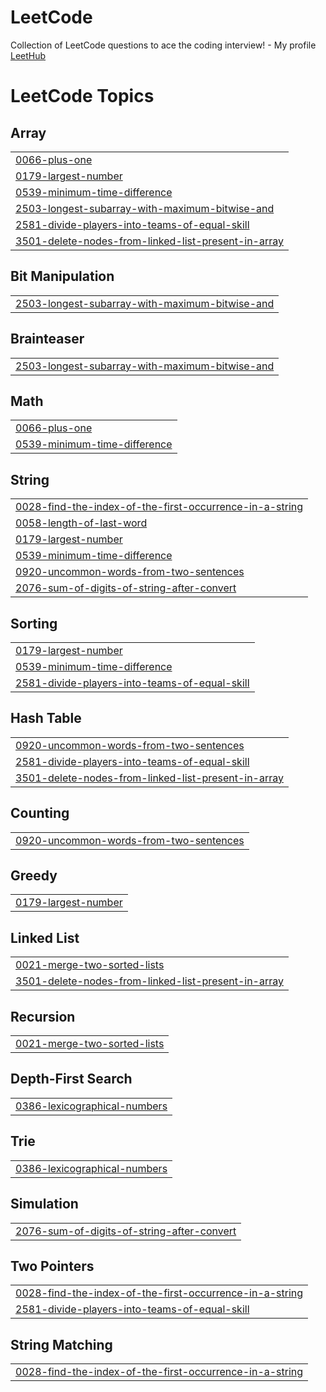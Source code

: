 # LeetCode
Collection of LeetCode questions to ace the coding interview! - My profile [LeetHub](https://leetcode.com/yugurlu/)

<!---LeetCode Topics Start-->
# LeetCode Topics
## Array
|  |
| ------- |
| [0066-plus-one](https://github.com/yugurlu/LeetCode/tree/master/0066-plus-one) |
| [0179-largest-number](https://github.com/yugurlu/LeetCode/tree/master/0179-largest-number) |
| [0539-minimum-time-difference](https://github.com/yugurlu/LeetCode/tree/master/0539-minimum-time-difference) |
| [2503-longest-subarray-with-maximum-bitwise-and](https://github.com/yugurlu/LeetCode/tree/master/2503-longest-subarray-with-maximum-bitwise-and) |
| [2581-divide-players-into-teams-of-equal-skill](https://github.com/yugurlu/LeetCode/tree/master/2581-divide-players-into-teams-of-equal-skill) |
| [3501-delete-nodes-from-linked-list-present-in-array](https://github.com/yugurlu/LeetCode/tree/master/3501-delete-nodes-from-linked-list-present-in-array) |
## Bit Manipulation
|  |
| ------- |
| [2503-longest-subarray-with-maximum-bitwise-and](https://github.com/yugurlu/LeetCode/tree/master/2503-longest-subarray-with-maximum-bitwise-and) |
## Brainteaser
|  |
| ------- |
| [2503-longest-subarray-with-maximum-bitwise-and](https://github.com/yugurlu/LeetCode/tree/master/2503-longest-subarray-with-maximum-bitwise-and) |
## Math
|  |
| ------- |
| [0066-plus-one](https://github.com/yugurlu/LeetCode/tree/master/0066-plus-one) |
| [0539-minimum-time-difference](https://github.com/yugurlu/LeetCode/tree/master/0539-minimum-time-difference) |
## String
|  |
| ------- |
| [0028-find-the-index-of-the-first-occurrence-in-a-string](https://github.com/yugurlu/LeetCode/tree/master/0028-find-the-index-of-the-first-occurrence-in-a-string) |
| [0058-length-of-last-word](https://github.com/yugurlu/LeetCode/tree/master/0058-length-of-last-word) |
| [0179-largest-number](https://github.com/yugurlu/LeetCode/tree/master/0179-largest-number) |
| [0539-minimum-time-difference](https://github.com/yugurlu/LeetCode/tree/master/0539-minimum-time-difference) |
| [0920-uncommon-words-from-two-sentences](https://github.com/yugurlu/LeetCode/tree/master/0920-uncommon-words-from-two-sentences) |
| [2076-sum-of-digits-of-string-after-convert](https://github.com/yugurlu/LeetCode/tree/master/2076-sum-of-digits-of-string-after-convert) |
## Sorting
|  |
| ------- |
| [0179-largest-number](https://github.com/yugurlu/LeetCode/tree/master/0179-largest-number) |
| [0539-minimum-time-difference](https://github.com/yugurlu/LeetCode/tree/master/0539-minimum-time-difference) |
| [2581-divide-players-into-teams-of-equal-skill](https://github.com/yugurlu/LeetCode/tree/master/2581-divide-players-into-teams-of-equal-skill) |
## Hash Table
|  |
| ------- |
| [0920-uncommon-words-from-two-sentences](https://github.com/yugurlu/LeetCode/tree/master/0920-uncommon-words-from-two-sentences) |
| [2581-divide-players-into-teams-of-equal-skill](https://github.com/yugurlu/LeetCode/tree/master/2581-divide-players-into-teams-of-equal-skill) |
| [3501-delete-nodes-from-linked-list-present-in-array](https://github.com/yugurlu/LeetCode/tree/master/3501-delete-nodes-from-linked-list-present-in-array) |
## Counting
|  |
| ------- |
| [0920-uncommon-words-from-two-sentences](https://github.com/yugurlu/LeetCode/tree/master/0920-uncommon-words-from-two-sentences) |
## Greedy
|  |
| ------- |
| [0179-largest-number](https://github.com/yugurlu/LeetCode/tree/master/0179-largest-number) |
## Linked List
|  |
| ------- |
| [0021-merge-two-sorted-lists](https://github.com/yugurlu/LeetCode/tree/master/0021-merge-two-sorted-lists) |
| [3501-delete-nodes-from-linked-list-present-in-array](https://github.com/yugurlu/LeetCode/tree/master/3501-delete-nodes-from-linked-list-present-in-array) |
## Recursion
|  |
| ------- |
| [0021-merge-two-sorted-lists](https://github.com/yugurlu/LeetCode/tree/master/0021-merge-two-sorted-lists) |
## Depth-First Search
|  |
| ------- |
| [0386-lexicographical-numbers](https://github.com/yugurlu/LeetCode/tree/master/0386-lexicographical-numbers) |
## Trie
|  |
| ------- |
| [0386-lexicographical-numbers](https://github.com/yugurlu/LeetCode/tree/master/0386-lexicographical-numbers) |
## Simulation
|  |
| ------- |
| [2076-sum-of-digits-of-string-after-convert](https://github.com/yugurlu/LeetCode/tree/master/2076-sum-of-digits-of-string-after-convert) |
## Two Pointers
|  |
| ------- |
| [0028-find-the-index-of-the-first-occurrence-in-a-string](https://github.com/yugurlu/LeetCode/tree/master/0028-find-the-index-of-the-first-occurrence-in-a-string) |
| [2581-divide-players-into-teams-of-equal-skill](https://github.com/yugurlu/LeetCode/tree/master/2581-divide-players-into-teams-of-equal-skill) |
## String Matching
|  |
| ------- |
| [0028-find-the-index-of-the-first-occurrence-in-a-string](https://github.com/yugurlu/LeetCode/tree/master/0028-find-the-index-of-the-first-occurrence-in-a-string) |
<!---LeetCode Topics End-->
